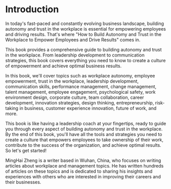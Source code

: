 # Introduction

In today's fast-paced and constantly evolving business landscape, building autonomy and trust in the workplace is essential for empowering employees and driving results. That's where "How to Build Autonomy and Trust in the Workplace to Empower Employees and Drive Results" comes in.

This book provides a comprehensive guide to building autonomy and trust in the workplace. From leadership development to communication strategies, this book covers everything you need to know to create a culture of empowerment and achieve optimal business results.

In this book, we'll cover topics such as workplace autonomy, employee empowerment, trust in the workplace, leadership development, communication skills, performance management, change management, talent management, employee engagement, psychological safety, work environment design, corporate culture, team collaboration, career development, innovation strategies, design thinking, entrepreneurship, risk-taking in business, customer experience innovation, future of work, and more.

This book is like having a leadership coach at your fingertips, ready to guide you through every aspect of building autonomy and trust in the workplace. By the end of this book, you'll have all the tools and strategies you need to create a culture that empowers employees to take ownership of their work, contribute to the success of the organization, and achieve optimal results. So let's get started!

MingHai Zheng is a writer based in Wuhan, China, who focuses on writing articles about workplace and management topics. He has written hundreds of articles on these topics and is dedicated to sharing his insights and experiences with others who are interested in improving their careers and their businesses.
